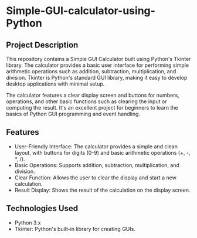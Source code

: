 # Simple-GUI-calculator-using-Python

## Project Description
This repository contains a Simple GUI Calculator built using Python's Tkinter library. The calculator provides a basic user interface for performing simple arithmetic operations such as addition, subtraction, multiplication, and division. Tkinter is Python's standard GUI library, making it easy to develop desktop applications with minimal setup.

The calculator features a clear display screen and buttons for numbers, operations, and other basic functions such as clearing the input or computing the result. It's an excellent project for beginners to learn the basics of Python GUI programming and event handling.

## Features
- User-Friendly Interface: The calculator provides a simple and clean layout, with buttons for digits (0-9) and basic arithmetic operations (+, -, *, /).
- Basic Operations: Supports addition, subtraction, multiplication, and division.
- Clear Function: Allows the user to clear the display and start a new calculation.
- Result Display: Shows the result of the calculation on the display screen.

## Technologies Used
- Python 3.x
- Tkinter: Python's built-in library for creating GUIs.
